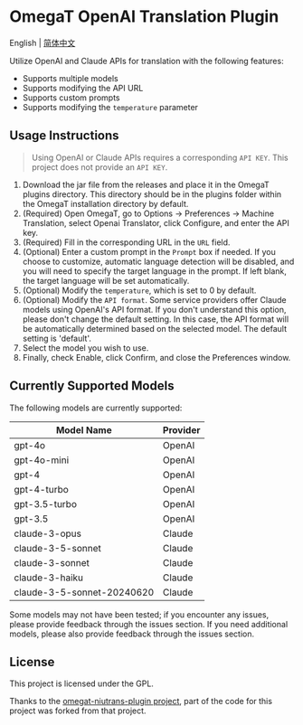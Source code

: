 # OmegaT OpenAI Translation Plugin
 English | [简体中文](https://github.com/inertia42/omegat-openaitrans-plugin/blob/master/README_CN.md)

Utilize OpenAI and Claude APIs for translation with the following features:
* Supports multiple models
* Supports modifying the API URL
* Supports custom prompts
* Supports modifying the `temperature` parameter

## Usage Instructions
> Using OpenAI or Claude APIs requires a corresponding `API KEY`. This project does not provide an `API KEY`.
1. Download the jar file from the releases and place it in the OmegaT plugins directory. This directory should be in the plugins folder within the OmegaT installation directory by default.
2. (Required) Open OmegaT, go to Options -> Preferences -> Machine Translation, select Openai Translator, click Configure, and enter the API key.
3. (Required) Fill in the corresponding URL in the `URL` field.
4. (Optional) Enter a custom prompt in the `Prompt` box if needed. If you choose to customize, automatic language detection will be disabled, and you will need to specify the target language in the prompt. If left blank, the target language will be set automatically.
5. (Optional) Modify the `temperature`, which is set to 0 by default.
6. (Optional) Modify the `API format`. Some service providers offer Claude models using OpenAI's API format. If you don't understand this option, please don't change the default setting. In this case, the API format will be automatically determined based on the selected model. The default setting is 'default'.
7. Select the model you wish to use.
8. Finally, check Enable, click Confirm, and close the Preferences window.

## Currently Supported Models
The following models are currently supported:

| Model Name        | Provider |
|-------------------|----------|
| gpt-4o            | OpenAI   |
| gpt-4o-mini       | OpenAI   |
| gpt-4             | OpenAI   |
| gpt-4-turbo       | OpenAI   |
| gpt-3.5-turbo     | OpenAI   |
| gpt-3.5           | OpenAI   |
| claude-3-opus     | Claude   |
| claude-3-5-sonnet | Claude   |
| claude-3-sonnet   | Claude   |
| claude-3-haiku    | Claude   |
| claude-3-5-sonnet-20240620 | Claude   |

Some models may not have been tested; if you encounter any issues, please provide feedback through the issues section. If you need additional models, please also provide feedback through the issues section.

## License
This project is licensed under the GPL.

Thanks to the [omegat-niutrans-plugin project](https://github.com/xflcx1991/omegat-niutrans-plugin), part of the code for this project was forked from that project.